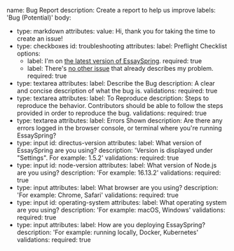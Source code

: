 name: Bug Report
description: Create a report to help us improve
labels: 'Bug (Potential)'
body:
- type: markdown
  attributes:
  value: Hi, thank you for taking the time to create an issue!
- type: checkboxes
  id: troubleshooting
  attributes:
  label: Preflight Checklist
  options:
  - label: I'm on [the latest version of EssaySpring](https://github.com/shadrqen/essayspring/releases).
  required: true
  - label: There's [no other issue](https://github.com/shadrqen/essayspring/issues?q=is%3Aissue) that already describes my problem.
  required: true
- type: textarea
  attributes:
  label: Describe the Bug
  description: A clear and concise description of what the bug is.
  validations:
  required: true
- type: textarea
  attributes:
  label: To Reproduce
  description: Steps to reproduce the behavior. Contributors should be able to follow the steps provided in order to reproduce the bug.
  validations:
  required: true
- type: textarea
  attributes:
  label: Errors Shown
  description: Are there any errors logged in the browser console, or terminal where you're running EssaySpring?
- type: input
  id: directus-version
  attributes:
  label: What version of EssaySpring are you using?
  description: 'Version is displayed under "Settings". For example: 1.5.2'
  validations:
  required: true
- type: input
  id: node-version
  attributes:
  label: What version of Node.js are you using?
  description: 'For example: 16.13.2'
  validations:
  required: true
- type: input
  attributes:
  label: What browser are you using?
  description: 'For example: Chrome, Safari'
  validations:
  required: true
- type: input
  id: operating-system
  attributes:
  label: What operating system are you using?
  description: 'For example: macOS, Windows'
  validations:
  required: true
- type: input
  attributes:
  label: How are you deploying EssaySpring?
  description: 'For example: running locally, Docker, Kubernetes'
  validations:
  required: true
